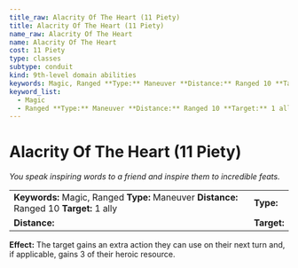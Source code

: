 ```yaml
---
title_raw: Alacrity Of The Heart (11 Piety)
title: Alacrity Of The Heart (11 Piety)
name_raw: Alacrity Of The Heart
name: Alacrity Of The Heart
cost: 11 Piety
type: classes
subtype: conduit
kind: 9th-level domain abilities
keywords: Magic, Ranged **Type:** Maneuver **Distance:** Ranged 10 **Target:** 1 ally
keyword_list:
  - Magic
  - Ranged **Type:** Maneuver **Distance:** Ranged 10 **Target:** 1 ally
---
```


# Alacrity Of The Heart (11 Piety)

*You speak inspiring words to a friend and inspire them to incredible feats.*

|                                                                                           |             |
| :---------------------------------------------------------------------------------------- | :---------- |
| **Keywords:** Magic, Ranged **Type:** Maneuver **Distance:** Ranged 10 **Target:** 1 ally | **Type:**   |
| **Distance:**                                                                             | **Target:** |

**Effect:** The target gains an extra action they can use on their next turn and, if applicable, gains 3 of their heroic resource.
